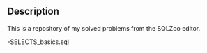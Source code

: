 ## Description
This is a repository of my solved problems from the SQLZoo editor.

-SELECTS_basics.sql
